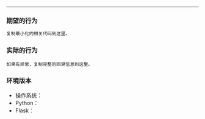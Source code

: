 <!--

请在提交新 issue 前确保在 Google 以及 Stack Overflow 搜索过相关问题。

如果搜索没有解决问题，那么以下面的模板的格式填写你的问题描述。请提供任何可能有用或相关的信息。

如果可能，请尽量提供“[最小化的、完整的、经过验证的例子](https://stackoverflow.com/help/mcve)”，
这会让别人更快的理解和解决你的问题。 

-->

---

### 期望的行为

<!--描述你想获得的效果。-->

```python
复制最小化的相关代码到这里。
```

### 实际的行为

<!--描述实际发生了什么。-->

```pytb
如果有异常，复制完整的回溯信息到这里。
```

### 环境版本

* 操作系统：
* Python：
* Flask：

<!--如果问题和扩展相关，请一并写出扩展的版本。-->

